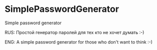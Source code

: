 # SimplePasswordGenerator
Simple password generator

RUS: 
Простой генератор паролей для тех кто не хочет думать :-)

ENG:
A simple password generator for those who don't want to think :-)
